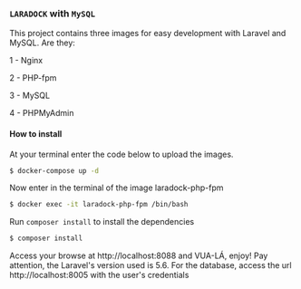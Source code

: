 ### `LARADOCK` with `MySQL` 

This project contains three images for easy development with Laravel and MySQL. Are they:

1 - Nginx

2 - PHP-fpm

3 - MySQL

4 - PHPMyAdmin

#### __How to install__

At your terminal enter the code below to upload the images. 

````bash
$ docker-compose up -d
````

Now enter in the terminal of the image laradock-php-fpm

````bash 
$ docker exec -it laradock-php-fpm /bin/bash
````

Run `composer install` to install the dependencies

````bash 
$ composer install
`````


Access your browse at http://localhost:8088 and VUA-LÁ, enjoy! Pay attention, the Laravel's version used is 5.6. For the database, access the url http://localhost:8005 with the user's credentials


